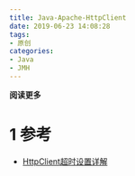 ```yaml
---
title: Java-Apache-HttpClient
date: 2019-06-23 14:08:28
tags: 
- 原创
categories: 
- Java
- JMH
---
```


__阅读更多__

<!--more-->

# 1 参考

* [HttpClient超时设置详解](https://blog.csdn.net/u011191463/article/details/78664896)
